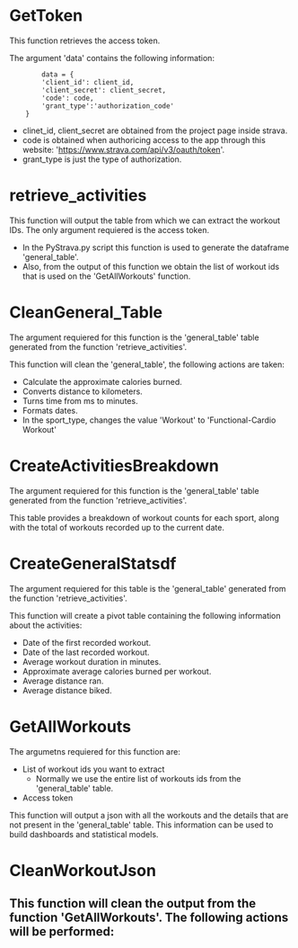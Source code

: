 # GetToken
This function retrieves the access token.

The argument 'data' contains the following information:

```
        data = {
        'client_id': client_id,
        'client_secret': client_secret,
        'code': code,
        'grant_type':'authorization_code'
    }
```
   - clinet_id, client_secret are obtained from the project page inside strava. 
   - code is obtained when authoricing access to the app through this website: 'https://www.strava.com/api/v3/oauth/token'.
   - grant_type is just the type of authorization.

# retrieve_activities
This function will output the table from which we can extract the workout IDs. The only argument requiered is the access token.

   - In the PyStrava.py script this function is used to generate the dataframe 'general_table'.
   - Also, from the output of this function we obtain the list of workout ids that is used on the 'GetAllWorkouts' function. 

# CleanGeneral_Table
The argument requiered for this function is the 'general_table' table generated from the function 'retrieve_activities'.

This function will clean the 'general_table', the following actions are taken:
   - Calculate the approximate calories burned.
   - Converts distance to kilometers.
   - Turns time from ms to minutes.
   - Formats dates.
   - In the sport_type, changes the value 'Workout' to 'Functional-Cardio Workout'

# CreateActivitiesBreakdown
The argument requiered for this function is the 'general_table' table generated from the function 'retrieve_activities'.

This table provides a breakdown of workout counts for each sport, along with the total of workouts recorded up to the current date.

# CreateGeneralStatsdf
The argument requiered for this table is the 'general_table' generated from the function 'retrieve_activities'.

This function will create a pivot table containing the following information about the activities:
  - Date of the first recorded workout.
  - Date of the last recorded workout.
  - Average workout duration in minutes.
  - Approximate average calories burned per workout.
  - Average distance ran.
  - Average distance biked.

# GetAllWorkouts
The argumetns requiered for this function are:
   - List of workout ids you want to extract
      - Normally we use the entire list of workouts ids from the 'general_table' table.
   - Access token

This function will output a json with all the workouts and the details that are not present in the 'general_table' table. This information can be used to build dashboards and statistical models.

# CleanWorkoutJson
This function will clean the output from the function 'GetAllWorkouts'. The following actions will be performed:
   - 